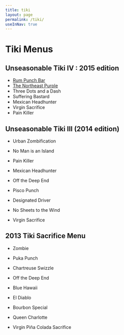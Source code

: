 ```yaml
---
title: tiki
layout: page
permalink: /tiki/
useInNav: true
---
```

# Tiki Menus

## Unseasonable Tiki IV : 2015 edition

* [Rum Punch Bar](/tiki/rum-punch-bar/)
* [The Northeast Purple](/tiki/north-east-purple/)
* Three Dots and a Dash
* Suffering Bastard
* Mexican Headhunter
* Virgin Sacrifice
* Pain Killer

## Unseasonable Tiki III (2014 edition)

* Urban Zombification
* No Man is an Island
* Pain Killer
* Mexican Headhunter
* Off the Deep End
* Pisco Punch

* Designated Driver
* No Sheets to the Wind
* Virgin Sacrifice

## 2013 Tiki Sacrifice Menu

* Zombie
* Puka Punch
* Chartreuse Swizzle
* Off the Deep End
* Blue Hawaii
* El Diablo
* Bourbon Special

* Queen Charlotte
* Virgin Piña Colada Sacrifice